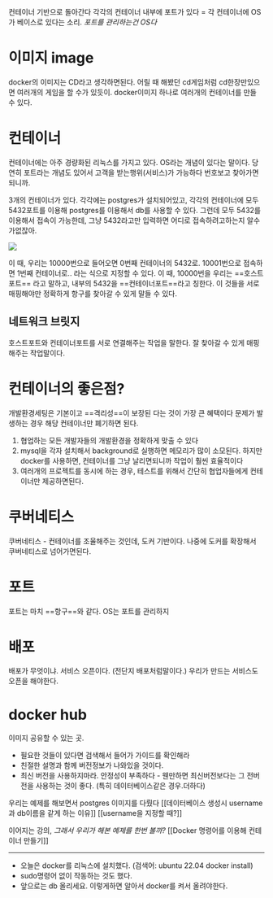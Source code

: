 컨테이너 기반으로 돌아간다
각각의 컨테이너 내부에 포트가 있다  = 각 컨테이너에 OS가 베이스로 있다는 소리.
*포트를 관리하는건 OS다*


# 이미지 image
docker의 이미지는 CD라고 생각하면된다.
어릴 때 해봤던 cd게임처럼 cd한장만있으면 여러개의 게임을 할 수가 있듯이.
docker이미지 하나로 여러개의 컨테이너를 만들 수 있다.


# 컨테이너
컨테이너에는 아주 경량화된 리눅스를 가지고 있다.
OS라는 개념이 있다는 말이다.
당연히 포트라는 개념도 있어서 고객을 받는행위(서비스)가 가능하다
번호보고 찾아가면되니까.

3개의 컨테이너가 있다. 
각각에는 postgres가 설치되어있고, 각각의 컨테이너에 모두 5432포트를 이용해 postgres를 이용해서 db를 사용할 수 있다.
그런데 모두 5432를 이용해서 접속이 가능한데, 그냥 5432라고만 입력하면 어디로 접속하려고하는지 알수가없잖아.

![](https://i.imgur.com/7CWc4xs.png)

이 때, 우리는 10000번으로 들어오면 0번째 컨테이너의 5432로. 10001번으로 접속하면 1번째 컨테이너로.. 라는 식으로 지정할 수 있다. 
이 때, 10000번을 우리는 ==호스트포트== 라고 말하고, 내부의 5432을 ==컨테이너포트==라고 칭한다. 
이 것들을 서로 매핑해야만 정확하게 항구를 찾아갈 수 있게 말들 수 있다. 

## 네트워크 브릿지
호스트포트와 컨테이너포트를 서로 연결해주는 작업을 말한다. 잘 찾아갈 수 있게 매핑해주는 작업말이다. 


# 컨테이너의 좋은점?
개발환경세팅은 기본이고 ==격리성==이 보장된 다는 것이 가장 큰 혜택이다
문제가 발생하는 경우 해당 컨테이너만 폐기하면 된다.

1. 협업하는 모든 개발자들의 개발환경을 정확하게 맞출 수 있다
2. mysql을 각자 설치해서  background로 실행하면 메모리가 많이 소모된다. 하지만  docker를 사용하면, 컨테이너를 그냥 날리면되니까 작업이 훨씬 효율적이다
3. 여러개의 프로젝트를 동시에 하는 경우, 테스트를 위해서 간단히 협업자들에게 컨테이너만 제공하면된다. 


# 쿠버네티스
쿠버네티스 - 컨테이너를 조율해주는 것인데, 도커 기반이다.
나중에 도커를 확장해서 쿠버네티스로 넘어가면된다. 


# 포트
포트는 마치 ==항구==와 같다.
OS는 포트를 관리하지


# 배포 
배포가 무엇이냐. 서비스 오픈이다.  (전단지 배포처럼말이다.)
우리가 만드는 서비스도 오픈을 해야한다. 



# docker hub
이미지 공유할 수 있는 곳. 
- 필요한 것들이 있다면 검색해서 들어가 가이드를 확인해라
- 친절한 설명과 함께 버전정보가 나와있을 것이다.
- 최신 버전을 사용하지마라. 안정성이 부족하다 - 웬만하면 최신버전보다는 그 전버전을 사용하는 것이 좋다. (특히 데이터베이스같은 경우.더하다)

우리는 예제를 해보면서 postgres 이미지를 다뤘다
[[데이터베이스 생성시 username과 db이름을 같게 하는 이유]]
[[username을 지정할 때?]]


이어지는 강의, *그래서 우리가 해본 예제를 한번 볼까?*
[[Docker 명령어를 이용해 컨테이너 만들기]]



---

- 오늘은 docker를 리눅스에 설치했다. (검색어: ubuntu 22.04 docker install)
- sudo명령어 없이 작동하는 것도 했다.
- 앞으로는 db 올리세요. 이렇게하면 알아서 docker를 켜서 올려야한다. 

 